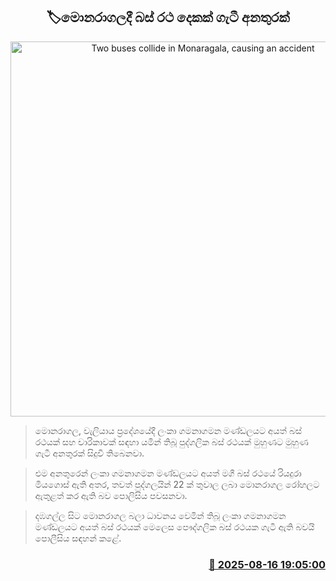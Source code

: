 <p align='center'><b><h2 align='center' title='Two buses collide in Monaragala, causing an accident'>🏷මොනරාගලදී බස් රථ දෙකක් ගැටී අනතුරක්</h2></b></p>
<p align='center'><img src='https://helakuru.sgp1.cdn.digitaloceanspaces.com/esana/images/lib/accident-new.jpg' width='600' alt='Two buses collide in Monaragala, causing an accident'></p>

> මොනරාගල, වැලියාය ප්‍රදේශයේදී ලංකා ගමනාගමන මණ්ඩලයට අයත් බස් රථයක් සහ චාරිකාවක් සඳහා යමින් තිබූ පුද්ගලික බස් රථයක් මුහුණට මුහුණ ගැටී අනතුරක් සිදුවී තිබෙනවා.

> එම අනතුරෙන් ලංකා ගමනාගමන මණ්ඩලයට අයත් මගී බස් රථයේ රියදුරා මියගොස් ඇති අතර, තවත් පුද්ගලයින් 22 ක් තුවාල ලබා මොනරාගල රෝහලට ඇතුළත් කර ඇති බව පොලිසිය පවසනවා.

> දඹගල්ල සිට මොනරාගල බලා ධාවනය වෙමින් තිබූ ලංකා ගමනාගමන මණ්ඩලයට අයත් බස් රථයක් මෙලෙස පෞද්ගලික බස් රථයක ගැටී ඇති බවයි පොලීසිය සඳහන් කළේ.



<h3 align='right'><a href='https://www.helakuru.lk/esana/p/112752/'>📅 2025-08-16 19:05:00</a></h3>
